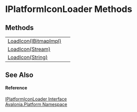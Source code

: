 # IPlatformIconLoader Methods




## Methods
<table>
<tr>
<td><a href="M_Avalonia_Platform_IPlatformIconLoader_LoadIcon">LoadIcon(IBitmapImpl)</a></td>
<td> </td>
</tr>
<tr>
<td><a href="M_Avalonia_Platform_IPlatformIconLoader_LoadIcon_1">LoadIcon(Stream)</a></td>
<td> </td>
</tr>
<tr>
<td><a href="M_Avalonia_Platform_IPlatformIconLoader_LoadIcon_2">LoadIcon(String)</a></td>
<td> </td>
</tr>
</table>

## See Also


#### Reference
<a href="T_Avalonia_Platform_IPlatformIconLoader">IPlatformIconLoader Interface</a>  
<a href="N_Avalonia_Platform">Avalonia.Platform Namespace</a>  
